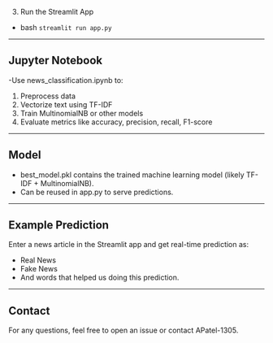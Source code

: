 

   
3. Run the Streamlit App
- bash
`
streamlit run app.py
`

---

## Jupyter Notebook
-Use news_classification.ipynb to:
1. Preprocess data
2. Vectorize text using TF-IDF
3. Train MultinomialNB or other models
4. Evaluate metrics like accuracy, precision, recall, F1-score

---

## Model
- best_model.pkl contains the trained machine learning model (likely TF-IDF + MultinomialNB).
- Can be reused in app.py to serve predictions.

---

## Example Prediction
Enter a news article in the Streamlit app and get real-time prediction as:
- Real News
- Fake News
- And words that helped us doing this prediction.
---

## Contact
For any questions, feel free to open an issue or contact APatel-1305.

